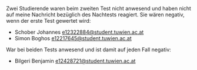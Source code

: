 Zwei Studierende waren beim zweiten Test nicht anwesend und haben nicht auf meine Nachricht bezüglich des Nachtests reagiert. Sie wären negativ, wenn der erste Test gewertet wird:
- Schober Johannes e12322884@student.tuwien.ac.at
- Simon Boghos e12217645@student.tuwien.ac.at

War bei beiden Tests anwesend und ist damit auf jeden Fall negativ:
- Bilgeri Benjamin e12428721@student.tuwien.ac.at